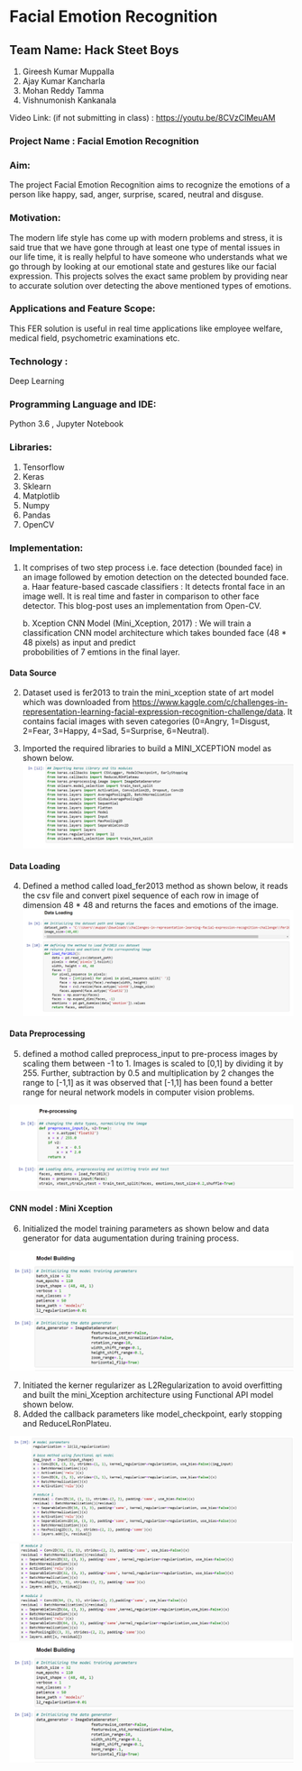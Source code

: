 # Facial Emotion Recognition

## Team Name: Hack Steet Boys
1. Gireesh Kumar Muppalla
2. Ajay Kumar Kancharla
3. Mohan Reddy Tamma
4. Vishnumonish Kankanala

Video Link: (if not submitting in class) : https://youtu.be/8CVzClMeuAM

### Project Name : Facial Emotion Recognition

### Aim:
The project Facial Emotion Recognition aims to recognize the emotions of a person like happy, sad, anger, surprise, scared, neutral and disguse. 

### Motivation:
The modern life style has come up with modern problems and stress, it is said true that we have gone through at least one type of mental issues in our life time, it is really helpful to have someone who understands what we go through by looking at our emotional state and gestures like our facial expression.  This projects solves the exact same problem by providing near to accurate solution over detecting the above mentioned types of emotions.

### Applications and Feature Scope: 
This FER solution is useful in real time applications like employee welfare, medical field, psychometric examinations etc.

### Technology : 
Deep Learning

### Programming Language and IDE: 
Python 3.6 , Jupyter Notebook

### Libraries:
1. Tensorflow
2. Keras
3. Sklearn
4. Matplotlib
5. Numpy
6. Pandas
7. OpenCV

### Implementation:

1. It comprises of two step process i.e. face detection (bounded face) in an image followed by emotion detection on the detected bounded face. <br>
    a. Haar feature-based cascade classifiers : It detects frontal face in an image well. It is real time and faster in comparison to other face detector. This blog-post uses an        implementation from Open-CV.<br>
    
    b. Xception CNN Model (Mini_Xception, 2017) : We will train a classification CNN model architecture which takes bounded face (48 * 48 pixels) as input and predict       
       probobilities of 7 emtions in the final layer.<br>
       
#### Data Source 
2. Dataset used is fer2013 to train the mini_xception state of art model which was downloaded from https://www.kaggle.com/c/challenges-in-representation-learning-facial-expression-recognition-challenge/data. It contains facial images with seven categories (0=Angry, 1=Disgust, 2=Fear, 3=Happy, 4=Sad, 5=Surprise, 6=Neutral).

3. Imported the required libraries to build a MINI_XCEPTION model as shown below.<br>
 ![](https://github.com/Girees737/Fall_Hack_A_Roo-2021/blob/main/Documentation/1.PNG)<br>

#### Data Loading
4. Defined a method called load_fer2013 method as shown below, it reads the csv file and convert pixel sequence of each row in image of dimension 48 * 48 and returns the faces and emotions of the image.<br>
 ![](https://github.com/Girees737/Fall_Hack_A_Roo-2021/blob/main/Documentation/2.PNG)<br>

#### Data Preprocessing
 5. defined a mothod called preprocess_input to pre-process images by scaling them between -1 to 1. Images is scaled to [0,1] by dividing it by 255. Further, subtraction by 0.5 and multiplication by 2 changes the range to [-1,1] as it was observed that [-1,1] has been found a better range for neural network models in computer vision problems.<br>
 
  ![](https://github.com/Girees737/Fall_Hack_A_Roo-2021/blob/main/Documentation/3.PNG)<br>

#### CNN model : Mini Xception
6. Initialized the model training parameters as shown below and data generator for data augumentation during training process.<br>

 ![](https://github.com/Girees737/Fall_Hack_A_Roo-2021/blob/main/Documentation/4.PNG)<br>
 
7. Initiated the kerner regularizer as L2Regularization to avoid overfitting and built the mini_Xception architecture using Functional API model shown below.
8. Added the callback parameters like model_checkpoint, early stopping and ReduceLRonPlateu.<br>

 ![](https://github.com/Girees737/Fall_Hack_A_Roo-2021/blob/main/Documentation/5.PNG)
 ![](https://github.com/Girees737/Fall_Hack_A_Roo-2021/blob/main/Documentation/6.PNG)
 ![](https://github.com/Girees737/Fall_Hack_A_Roo-2021/blob/main/Documentation/4.PNG)<br>




